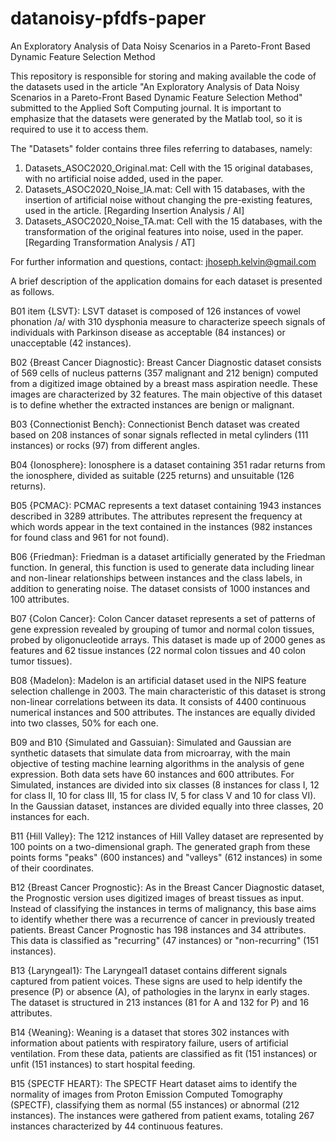# datanoisy-pfdfs-paper
An Exploratory Analysis of Data Noisy Scenarios in a Pareto-Front Based Dynamic Feature Selection Method

This repository is responsible for storing and making available the code of the datasets used in the article "An Exploratory Analysis of Data Noisy Scenarios in a Pareto-Front Based Dynamic Feature Selection Method" submitted to the Applied Soft Computing journal. It is important to emphasize that the datasets were generated by the Matlab tool, so it is required to use it to access them.

The "Datasets" folder contains three files referring to databases, namely:

1. Datasets_ASOC2020_Original.mat: Cell with the 15 original databases, with no artificial noise added, used in the paper.
2. Datasets_ASOC2020_Noise_IA.mat: Cell with 15 databases, with the insertion of artificial noise without changing the pre-existing features, used in the article. [Regarding Insertion Analysis / AI]
3. Datasets_ASOC2020_Noise_TA.mat: Cell with the 15 databases, with the transformation of the original features into noise, used in the paper. [Regarding Transformation Analysis / AT]

For further information and questions, contact: jhoseph.kelvin@gmail.com

A brief description of the application domains for each dataset is presented as follows.


B01 item {LSVT}: LSVT dataset is composed of 126 instances of vowel phonation /a/ with 310 dysphonia measure to characterize speech signals of individuals with Parkinson disease as acceptable (84 instances) or unacceptable (42 instances).
			    				     
B02 {Breast Cancer Diagnostic}: Breast Cancer Diagnostic dataset consists of 569 cells of nucleus patterns (357 malignant and 212 benign) computed from a digitized image obtained by a breast mass aspiration needle. These images are characterized by 32 features. The main objective of this dataset is to define whether the extracted instances are benign or malignant. 

B03 {Connectionist Bench}: Connectionist Bench dataset was created based on 208 instances of sonar signals reflected in metal cylinders (111 instances) or rocks (97) from different angles.
    
B04 {Ionosphere}: Ionosphere is a dataset containing 351 radar returns from the ionosphere, divided as suitable (225 returns) and unsuitable (126 returns).
    
B05 {PCMAC}: PCMAC represents a text dataset containing 1943 instances described in 3289 attributes. The attributes represent the frequency at which words appear in the text contained in the instances (982 instances for found class and 961 for not found).
    
B06 {Friedman}: Friedman is a dataset artificially generated by the Friedman function. In general, this function is used to generate data including linear and non-linear relationships between instances and the class labels, in addition to generating noise. The dataset consists of 1000 instances and 100 attributes.
    
B07 {Colon Cancer}: Colon Cancer dataset represents a set of patterns of gene expression revealed by grouping of tumor and normal colon tissues, probed by oligonucleotide arrays. This dataset is made up of 2000 genes as features and 62 tissue instances (22 normal colon tissues and 40 colon tumor tissues).
    
B08 {Madelon}: Madelon is an artificial dataset used in the NIPS feature selection challenge in 2003. The main characteristic of this dataset is strong non-linear correlations between its data. It consists of 4400 continuous numerical instances and 500 attributes. The instances are equally divided into two classes, 50\% for each one. 
    
B09 and B10 {Simulated and Gassuian}: Simulated and Gaussian are synthetic datasets that simulate data from microarray, with the main objective of testing machine learning algorithms in the analysis of gene expression. Both data sets have 60 instances and 600 attributes. For Simulated, instances are divided into six classes (8 instances for class I, 12 for class II, 10 for class III, 15 for class IV, 5 for class V and 10 for class VI). In the Gaussian dataset, instances are divided equally into three classes, 20 instances for each. 
    
B11 {Hill Valley}: The 1212 instances of Hill Valley dataset are represented by 100 points on a two-dimensional graph. The generated graph from these points forms "peaks" (600 instances) and "valleys" (612 instances) in some of their coordinates.
    
B12 {Breast Cancer Prognostic}: As in the Breast Cancer Diagnostic dataset, the Prognostic version uses digitized images of breast tissues as input. Instead of classifying the instances in terms of malignancy, this base aims to identify whether there was a recurrence of cancer in previously treated patients. Breast Cancer Prognostic has 198 instances and 34 attributes. This data is classified as "recurring" (47 instances) or "non-recurring" (151 instances).
    
B13 {Laryngeal1}: The Laryngeal1 dataset contains different signals captured from patient voices. These signs are used to help identify the presence (P) or absence (A), of pathologies in the larynx in early stages. The dataset is structured in 213 instances (81 for A and 132 for P) and 16 attributes. 

B14 {Weaning}: Weaning is a dataset that stores 302 instances with information about patients with respiratory failure, users of artificial ventilation. From these data, patients are classified as fit (151 instances) or unfit (151 instances) to start hospital feeding.
    
B15 {SPECTF HEART}: The SPECTF Heart dataset aims to identify the normality of images from Proton Emission Computed Tomography (SPECTF), classifying them as normal (55 instances) or abnormal (212 instances). The instances were gathered from patient exams, totaling 267 instances characterized by 44 continuous features.
    
